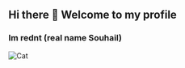 ## Hi there 👋 Welcome to my profile
### Im rednt (real name Souhail)

![Cat](https://tenor.com/view/hi-otag-cat-gif-496667468136015874.gif)



